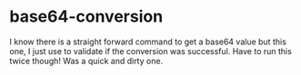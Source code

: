 # base64-conversion
I know there is a straight forward command to get a base64 value but this one, I just use to validate if the conversion was successful. Have to run this twice though! Was a quick and dirty one. 
